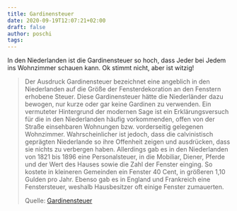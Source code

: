 ```yaml
---
title: Gardinensteuer
date: 2020-09-19T12:07:21+02:00
draft: false
author: poschi
tags: 
---
```


In den Niederlanden ist die Gardinensteuer so hoch, dass Jeder bei Jedem ins
Wohnzimmer schauen kann. Ok stimmt nicht, aber ist witzig!

> Der Ausdruck Gardinensteuer bezeichnet eine angeblich in den Niederlanden auf
> die Größe der Fensterdekoration an den Fenstern erhobene Steuer. Diese
> Gardinensteuer hätte die Niederländer dazu bewogen, nur kurze oder gar keine
> Gardinen zu verwenden. Ein vermuteter Hintergrund der modernen Sage ist ein
> Erklärungsversuch für die in den Niederlanden häufig vorkommenden, offen von
> der Straße einsehbaren Wohnungen bzw. vorderseitig gelegenen Wohnzimmer.
> Wahrscheinlicher ist jedoch, dass die calvinistisch geprägten Niederlande so
> ihre Offenheit zeigen und ausdrücken, dass sie nichts zu verbergen haben.
> Allerdings gab es in den Niederlanden von 1821 bis 1896 eine Personalsteuer,
> in die Mobiliar, Diener, Pferde und der Wert des Hauses sowie die Zahl der
> Fenster einging. So kostete in kleineren Gemeinden ein Fenster 40 Cent, in
> größeren 1,10 Gulden pro Jahr. Ebenso gab es in England und Frankreich eine
> Fenstersteuer, weshalb Hausbesitzer oft einige Fenster zumauerten.
>
> Quelle: [Gardinensteuer](https://de.m.wikipedia.org/wiki/Gardinensteuer)
